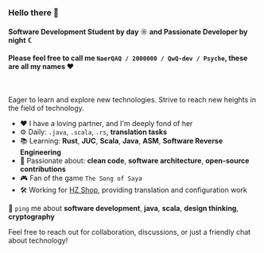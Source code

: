 ### Hello there 👋

#### Software Development Student by day ☼ and Passionate Developer by night ☾
#### Please feel free to call me `NaerQAQ / 2000000 / QwQ-dev / Psyche`, these are all my names ❤︎

<br>

Eager to learn and explore new technologies. Strive to reach new heights in the field of technology.

- ❤️  I have a loving partner, and I'm deeply fond of her
- ⚙️  Daily: `.java`, `.scala`, `.rs`, **translation tasks**
- 📚  Learning: **Rust**, **JUC**, **Scala**, **Java**, **ASM**, **Software Reverse Engineering**
- 💅  Passionate about: **clean code**, **software architecture**, **open-source contributions**
- 🎮  Fan of the game `The Song of Saya`
- 🛠️  Working for [HZ Shop](https://hzmod.ooo/), providing translation and configuration work

💬 `ping` me about **software development**, **java**, **scala**, **design thinking**, **cryptography**

Feel free to reach out for collaboration, discussions, or just a friendly chat about technology!
